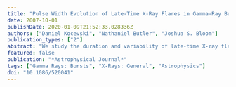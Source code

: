 ```yaml
---
title: "Pulse Width Evolution of Late-Time X-Ray Flares in Gamma-Ray Bursts"
date: 2007-10-01
publishDate: 2020-01-09T21:52:33.028336Z
authors: ["Daniel Kocevski", "Nathaniel Butler", "Joshua S. Bloom"]
publication_types: ["2"]
abstract: "We study the duration and variability of late-time X-ray flares following gamma-ray bursts (GRBs) observed by the narrow-field X-ray telescope (XRT) aboard the Swift spacecraft. These flares are thought to be indicative of late-time activity by the central engine that powers the GRB and produced by means similar to those which produce the prompt emission. We use a nonparametric procedure to study the overall temporal properties of the flares and a structure function analysis to look for an evolution of the fundamental variability timescale between the prompt and late-time emission. We find a strong correlation in 28 individual X-ray flares in 18 separate GRBs between the flare duration and their time of peak flux since the GRB trigger. We also find a qualitative trend of decreasing variability as a function of time since trigger, with a characteristic minimum variability timescale Δt/t=0.1 for most flares. The correlation between pulse width and time is consistent with the effects of internal shocks at ever- increasing collision radii, but could also arise from delayed activity by the central source. Contemporaneous detections of high-energy emission by GLAST could test between these two scenarios, as any late-time X-ray emission would undergo inverse Compton scattering as it passes through the external shock. The profile of this high-energy component should depend on the distance between the emitting region and the external shock."
featured: false
publication: "*Astrophysical Journal*"
tags: ["Gamma Rays: Bursts", "X-Rays: General", "Astrophysics"]
doi: "10.1086/520041"
---
```


